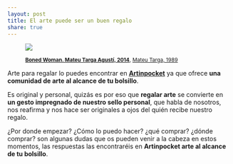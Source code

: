 ```yaml
---
layout: post
title: El arte puede ser un buen regalo
share: true
---
```


<figure class="text-center">
	<img src="http://www.artinpocket.cat/wp-content/uploads/2014/05/boned-woman-mateu-targa-agusti-2014-584.jpg">
	<figcaption>
		<p><small><strong><a href="http://www.artinpocket.cat/product/boned-woman-mateu-targa-agusti-2014-584/">Boned Woman. Mateu Targa Agustí, 2014</a></strong>, <a href="http://www.artinpocket.cat/product-tag/mateu-targa-agusti/">Mateu Targa, 1989</a></small></p>
	</figcaption>
</figure>

Arte para regalar lo puedes encontrar en **[Artinpocket](http://www.artinpocket.cat/)** ya que ofrece **una comunidad de arte al alcance de tu bolsillo**. 

Es original y personal, quizás es por eso que **regalar arte** se convierte en **un gesto impregnado de nuestro sello personal**, que habla de nosotros, nos reafirma y nos hace ser originales a ojos del quién recibe nuestro regalo. 

¿Por donde empezar? ¿Cómo lo puedo hacer? ¿qué comprar? ¿dónde comprar? son algunas dudas que os pueden venir a la cabeza en estos momentos, las respuestas las encontraréis en **Artinpocket arte al alcance de tu bolsillo**.